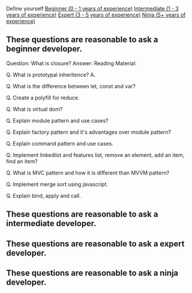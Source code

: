 Define yourself
[Beginner (0 - 1 years of experience)]()
[Intermediate (1 - 3 years of experience)]()
[Expert (3 - 5 years of experience)]()
[Ninja (5+ years of experience)]()



## These questions are reasonable to ask a beginner developer.

Question: What is closure?
Answer: 
Reading Material: 

 Q. What is prototypal inheritence? 
 A. 

 Q. What is the difference between let, const and var? 

 Q. Create a polyfill for reduce.

 Q. What is virtual dom? 

 Q. Explain module pattern and use cases? 

 Q. Explain factory pattern and it's advantages over module pattern?

 Q. Explain command pattern and use cases.

 Q. Implement linkedlist and features list, remove an element, add an item, find an item? 

 Q. What is MVC pattern and how it is different than MVVM pattern? 

 Q. Implement merge sort using javascript. 

 Q. Explain bind, apply and call.
 
 
 ## These questions are reasonable to ask a intermediate developer.
 
 ## These questions are reasonable to ask a expert developer.
 
 ## These questions are reasonable to ask a ninja developer.



